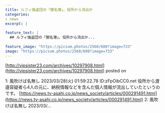 ```yaml
---
title: ルフィ強盗団の「闇名簿」、役所から流出か
categories:
- news
excerpt: |
  
feature_text: |
  ## ルフィ強盗団の「闇名簿」、役所から流出か...
  
feature_image: "https://picsum.photos/2560/600?image=733"
image: "https://picsum.photos/2560/600?image=733"
---
```


[http://vipsister23.com/archives/10297908.html](http://vipsister23.com/archives/10297908.html)
posted on 

<!--more-->

1: 風吹けば名無し 2023/03/28(火) 01:59:22.78 ID:zFpOibCC0.net 役所から渡邉容疑者ら4人の元に、納税情報などを含んだ個人情報が流出していたというのです。 [https://news.tv-asahi.co.jp/news_society/articles/000291491.html](https://news.tv-asahi.co.jp/news_society/articles/000291491.html) 2: 風吹けば名無し 2023/03/...

